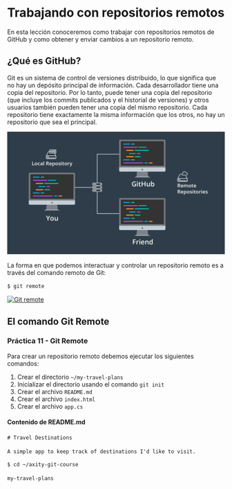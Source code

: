 # Trabajando con repositorios remotos

En esta lección conoceremos como trabajar con repositorios remotos de GitHub y como obtener y enviar cambios a un repositorio remoto.

## ¿Qué es GitHub?

Git es un sistema de control de versiones distribuido, lo que significa que no hay un depósito principal de información. Cada desarrollador tiene una copia del repositorio. Por lo tanto, puede tener una copia del repositorio (que incluye los commits publicados y el historial de versiones) y otros usuarios también pueden tener una copia del mismo repositorio. Cada repositorio tiene exactamente la misma información que los otros, no hay un repositorio que sea el principal.

![img_11_git_remote_01](images/img_11_git_remote_01.png)

La forma en que podemos interactuar y controlar un repositorio remoto es a través del comando remoto de Git:

```bash
$ git remote
```

[![Git remote](http://img.youtube.com/vi/414f0ukhOTY/0.jpg)](http://www.youtube.com/watch?v=414f0ukhOTY "Git remote")

## El comando Git Remote

### Práctica 11 - Git Remote

Para crear un repositorio remoto debemos ejecutar los siguientes comandos:

 1. Crear el directorio `~/my-travel-plans`
 2. Inicializar el directorio usando el comando `git init`
 3. Crear el archivo `README.md`
 4. Crear el archivo `index.html`
 5. Crear el archivo `app.cs`

#### Contenido de README.md

```
# Travel Destinations

A simple app to keep track of destinations I'd like to visit.

```
```bash
$ cd ~/axity-git-course
```
`my-travel-plans`
<!--stackedit_data:
eyJoaXN0b3J5IjpbODU4MjI0NTgzLC0xNTQ0MDM1NzA3LDE3MT
I0MjM5NDEsMTM2NDg3OTE4Nyw3MDY4MDA5NzEsMTM3Njg0ODA5
NCwtNTIyNzc5OTA2LDUzNDA5ODAxN119
-->